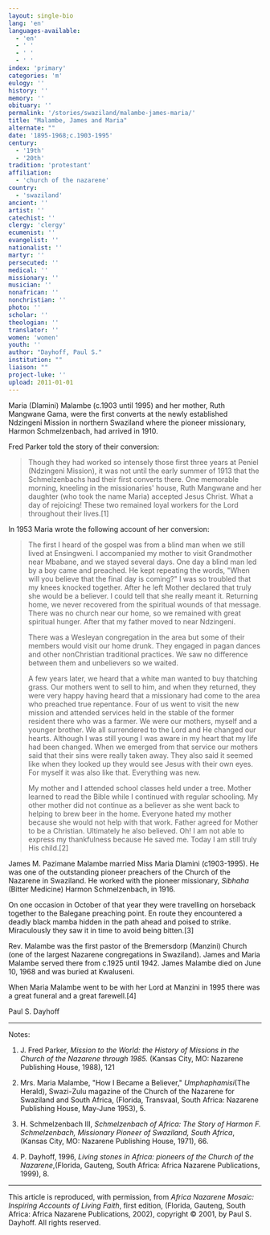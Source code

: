 ```yaml
---
layout: single-bio
lang: 'en'
languages-available:
  - 'en'
  - ' '
  - ' '
  - ' '
index: 'primary'
categories: 'm'
eulogy: ''
history: ''
memory: ''
obituary: ''
permalink: '/stories/swaziland/malambe-james-maria/'
title: "Malambe, James and Maria"
alternate: ""
date: '1895-1968;c.1903-1995'
century:
  - '19th'
  - '20th'
tradition: 'protestant'
affiliation:
  - 'church of the nazarene'
country:
  - 'swaziland'
ancient: ''
artist: ''
catechist: ''
clergy: 'clergy'
ecumenist: ''
evangelist: ''
nationalist: ''
martyr: ''
persecuted: ''
medical: ''
missionary: ''
musician: ''
nonafrican: ''
nonchristian: ''
photo: ''
scholar: ''
theologian: ''
translator: ''
women: 'women'
youth: ''
author: "Dayhoff, Paul S."
institution: ""
liaison: ""
project-luke: ''
upload: 2011-01-01
---
```




Maria (Dlamini) Malambe (c.1903 until 1995) and her mother, Ruth Mangwane Gama, were the first converts at the newly established Ndzingeni Mission in northern Swaziland where the pioneer missionary, Harmon Schmelzenbach, had arrived in 1910.

Fred Parker told the story of their conversion:

> Though they had worked so intensely those first three years at Peniel (Ndzingeni Mission), it was not until the early summer of 1913 that the Schmelzenbachs had their first converts there.  One memorable morning, kneeling in the missionaries' house, Ruth Mangwane and her daughter (who took the name Maria) accepted Jesus Christ.  What a day of rejoicing! These two remained loyal workers for the Lord throughout their lives.[1]
> 

In 1953 Maria wrote the following account of her conversion:

> The first I heard of the gospel was from a blind man when we still lived at Ensingweni.  I accompanied my mother to visit Grandmother near Mbabane, and we stayed several days.  One day a blind man led by a boy came and preached.  He kept repeating the words, "When will you believe that the final day is coming?"  I was so troubled that my knees knocked together.  After he left Mother declared that truly she would be a believer.  I could tell that she really meant it.
> Returning home, we never recovered from the spiritual wounds of that message.  There was no church near our home, so we remained with great spiritual hunger.  After that my father moved to near Ndzingeni.
> 
> There was a Wesleyan congregation in the area but some of their members would visit our home drunk.  They engaged in pagan dances and other nonChristian traditional practices.  We saw no difference between them and unbelievers so we waited.
> 
> A few years later, we heard that a white man wanted to buy thatching grass.  Our mothers went to sell to him, and when they returned, they were very happy having heard that a missionary had come to the area who preached true repentance.
> Four of us went to visit the new mission and attended services held in the stable of the former resident there who was a farmer.  We were our mothers, myself and a younger brother.  We all surrendered to the Lord and He changed our hearts.  Although I was still young I was aware in my heart that my life had been changed.  When we emerged from that service our mothers said that their sins were really taken away.  They also said it seemed like when they looked up they would see Jesus with their own eyes.  For myself it was also like that.  Everything was new.
> 
> My mother and I attended school classes held under a tree.  Mother learned to read the Bible while I continued with regular schooling.  My other mother did not continue as a believer as she went back to helping to brew beer in the home.  Everyone hated my mother because she would not help with that work.  Father agreed for Mother to be a Christian.  Ultimately he also believed.  Oh! I am not able to express my thankfulness because He saved me.  Today I am still truly His child.[2]
> 

James M. Pazimane Malambe married Miss Maria  Dlamini (c1903-1995). He was one of the outstanding pioneer preachers of  the Church of the Nazarene in Swaziland.  He worked with the pioneer missionary, *Sibhaha* (Bitter Medicine) Harmon Schmelzenbach, in 1916.

On one occasion in October of that year they were travelling on horseback together to the Balegane preaching point.  En route they encountered a deadly black mamba hidden in the path ahead and poised to strike.  Miraculously they saw it in time to avoid being bitten.[3]

Rev. Malambe was the first pastor of the Bremersdorp (Manzini) Church (one of the largest Nazarene congregations in Swaziland). James and Maria Malambe served there from c.1925 until 1942.  James Malambe died on June 10, 1968 and was buried at Kwaluseni.

When Maria Malambe went to be with her Lord at Manzini in 1995 there was a great funeral and a great farewell.[4]

Paul S. Dayhoff

---

Notes:

1. J. Fred Parker, *Mission to the World: the History of Missions in the Church of the Nazarene through 1985.* (Kansas City, MO: Nazarene Publishing House, 1988), 121

2. Mrs. Maria Malambe, "How I Became a Believer," *Umphaphamisi*(The Herald), Swazi-Zulu magazine of the Church of the Nazarene for Swaziland and South Africa, (Florida, Transvaal, South Africa: Nazarene Publishing House, May-June 1953), 5.

3. H. Schmelzenbach III, *Schmelzenbach of Africa: The Story of Harmon F. Schmelzenbach, Missionary Pioneer of Swaziland, South Africa*, (Kansas City, MO: Nazarene Publishing House, 1971), 66.

4. P. Dayhoff, 1996, *Living stones in Africa: pioneers of the Church of the Nazarene*,(Florida, Gauteng, South Africa: Africa Nazarene Publications, 1999), 8.

---

This article is reproduced, with permission, from *Africa Nazarene Mosaic: Inspiring Accounts of Living Faith*, first edition, (Florida, Gauteng, South Africa: Africa Nazarene Publications, 2002), copyright &copy; 2001, by Paul S. Dayhoff.  All rights reserved.
